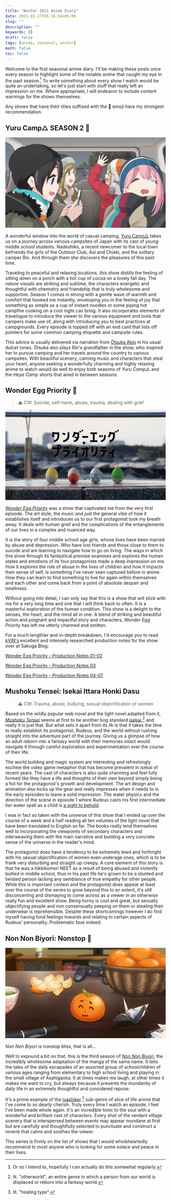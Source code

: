 ```yaml
---
title: "Winter 2021 Anime Diary"
date: 2021-03-17T05:16:54+05:00
slug: ""
description: ""
keywords: []
draft: false
tags: [anime, seasonal, winter]
math: false
toc: false
---      
```


Welcome to the first seasonal anime diary. I'll be making these posts once every season to highlight some of the notable anime that caught my eye in the past season.[^1] To write something about every show I watch would be quite an undertaking, so let's just start with stuff that really left an impression on me. Where appropriate, I will endeavor to include content warnings for the shows themselves.

<!--more-->

Any shows that have their titles suffixed with the 💮 emoji have my strongest recommendation.


## Yuru Camp△ SEASON 2 💮

![Yuru Camp Season 2](/images/winter-2021-anime-diary/yuru-camp-s2.png)

A wonderful window into the world of casual camping, [Yuru Camp△](https://en.wikipedia.org/wiki/Laid-Back_Camp) takes us on a journey across various campsites of Japan with its cast of young middle school students. Nadeshiko, a recent newcomer to the local town befriends the girls of the Outdoor Club, Aoi and Chiaki, and the solitary camper Rin. And through them she discovers the pleasures of this past time.

Traveling to peaceful and relaxing locations, this show distills the feeling of sitting down on a porch with a hot cup of cocoa on a lovely fall day. The nature visuals are striking and sublime, the characters energetic and thoughtful with chemistry and friendship that is truly wholesome and supportive. Season 1 comes in strong with a gentle wave of warmth and comfort that hooked me instantly, enveloping you in the feeling of joy that something as simple as a cup of instant noodles or some piping hot campfire cooking on a cool night can bring. It also incorporates elements of travelogue to introduce the viewer to the various equipment and tools that campers make use of, along with introducing you to best practices at campgrounds. Every episode is topped off with an end card that lists off pointers for some common camping etiquette and campsite rules.

This advice is usually delivered via narration from [Ōtsuka Akio](https://en.wikipedia.org/wiki/Akio_Ōtsuka) in his usual dulcet tones. Ōtsuka also plays Rin's grandfather in the show, who inspired her to pursue camping and her travels around the country to various campsites. With beautiful scenery, calming music and characters that steal your heart, anyone seeking a wonderfully charming and highly relaxing anime to watch would do well to enjoy both seasons of *Yuru Camp△*  and the *Heya Camp* shorts that aired in between seasons.


## Wonder Egg Priority 💮

> ⚠️ CW: Suicide, self-harm, abuse, trauma, dealing with grief

![Wonder Egg Priority title card](/images/winter-2021-anime-diary/wonder-egg-priority.png)

[*Wonder Egg Priority*](https://en.wikipedia.org/wiki/Wonder_Egg_Priority) was a show that captivated me from the very first episode. The art style, the music and just the general vibe of how it establishes itself and introduces us to our first protagonist took my breath away. It deals with human grief and the complications of the entanglements of our lives in a complex and nuanced way. 

It is the story of four middle school age girls, whose lives have been marred by abuse and depression. Who have lost friends and those close to them to suicide and are learning to navigate how to go on living. The ways in which this show through its fantastical premise examines and explores the human states and emotions of its four protagonists made a deep impression on me. How it explores the role of abuse in the lives of children and how it impacts their sense of self, is something I've never seen captured before in anime. How they can learn to find something to live for again within themselves and each other and come back from a point of absolute despair and loneliness.

Without going into detail, I can only say that this is a show that will stick with me for a very long time and one that I will think back to often. It is a masterful exploration of the human condition. This show is a delight to the senses, the heart, and the mind all in one. A blend of striking and beautiful action and poignant and impactful story and characters, *Wonder Egg Priority* has left me utterly charmed and smitten.

For a much lengthier and in-depth breakdown, I'd encourage you to read [kViN's](https://twitter.com/Yuyucow) excellent and intensely researched production notes for the show over at Sakuga Blog:

[Wonder Egg Priority – Production Notes 01-02](https://blog.sakugabooru.com/2021/01/24/wonder-egg-priority-production-notes-01-02/)

[Wonder Egg Priority – Production Notes 03](https://blog.sakugabooru.com/2021/01/28/wonder-egg-priority-production-notes-03/)

[Wonder Egg Priority – Production Notes 04-07](https://blog.sakugabooru.com/2021/02/27/wonder-egg-priority-production-notes-04-07/)


## Mushoku Tensei: Isekai Ittara Honki Dasu
> ⚠️ CW: Trauma, abuse, bullying, sexual  objectification of women

<!-- ![](/images/winter-2021-anime-diary/) -->

Based on the wildly popular web novel and the light novel adapted from it, [*Mushoku Tensei*](https://en.wikipedia.org/wiki/Mushoku_Tensei) seems at first to be another bog standard [isekai](https://en.wikipedia.org/wiki/Isekai),[^2] and really it is just that. But what sets it apart from its ilk is that it takes the time to really establish its protagonist, Rudeus, and the world without rushing straight into the adventure part of the journey. Giving us a glimpse of how an adult reborn into a fantasy world with their memories intact would navigate it through careful exploration and experimentation over the course of their life. 

The world building and magic system are interesting and refreshingly eschew the video game metaphor that has become prevalent in isekai of recent years. The cast of characters is also quite charming and feel fully formed like they have a life and thoughts of their own beyond simply being a foil for the protagonist's growth and development. The art design and animation also kicks up the gear and really impresses when it needs to in the early episodes to leave a solid impression. The water physics and the direction of the scene in episode 1 where Rudeus casts his first intermediate tier water spell as a child is [a sight to behold](/images/winter-2021-anime-diary/rudy-casts-water-magic.mp4).

I was in fact so taken with the universe of this show that I ended up over the course of a week and a half reading all ten volumes of the light novel that have been translated to English so far. The books really lend themselves well to incorporating the viewpoints of secondary characters and interweaving them with the main narrative and building a very concrete sense of the universe in the reader's mind.

The protagonist does have a tendency to be extremely lewd and forthright with his sexual objectification of women even underage ones, which is to be frank very disturbing and straight up creepy. A core element of this story is that he was a hikkikomori NEET as a result of being abused and violently bullied in middle school, thus in his past life he's grown to be a stunted and twisted person lacking any semblance of true empathy for other people. While this is important context and the protagonist does appear at least over the course of the series to grow beyond this to an extent, it's still disconcerting and dismaying to come across as a viewer in an otherwise really fun and excellent show. Being horny is cool and great, but sexually objectifying people and non consensually peeping on them or stealing their underwear is reprehensible. Despite these shortcomings however I do find myself having fond feelings towards and relating to certain aspects of Rudeus' personality. Problematic fave indeed.


## Non Non Biyori: Nonstop 💮

![Non Non Biyori: Nonstop](/images/winter-2021-anime-diary/non-non-biyori-nonstop.png)

*Non Non Biyori* is nonstop bliss, that is all...

Well to expound a bit on that, this is the third season of [*Non Non Biyori*](https://en.wikipedia.org/wiki/Non_Non_Biyori), the incredibly wholesome adaptation of the manga of the same name. It tells the tales of the daily escapades of an assorted group of schoolchildren of various ages ranging from elementary to high school living and playing in the small village of Asahigaoka. It at times makes me laugh, at other times it makes me want to cry, but always because it presents the mundanity of daily life in an extremely thoughtful and considered repose. 

It's a prime example of the [iyashikei](https://en.wikipedia.org/wiki/Iyashikei) [^3] sub-genre of slice of life anime that I've come to so dearly cherish. Truly every time I watch an episode, I feel I've been made whole again. It's an incredible tonic to the soul with a wonderful and brilliant cast of characters. Every shot of the verdant village scenery that is interspersed between events may appear mundane at first but are carefully and thoughtfully selected to punctuate and construct a reverie that calms and soothes the viewer.

This series is firmly on the list of shows that I would wholeheartedly recommend to most anyone who is looking for some solace and peace in their lives.



[^1]: Or so I intend to, hopefully I can actually do this somewhat regularly.
[^2]: lit. "otherworld", an entire genre in which a person from our world is displaced or reborn into a fantasy world.
[^3]: lit. "healing type".